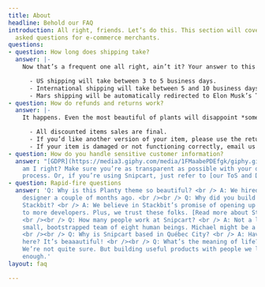 ```yaml
---
title: About
headline: Behold our FAQ
introduction: All right, friends. Let’s do this. This section will cover basic, frequently
  asked questions for e-commerce merchants.
questions:
- question: How long does shipping take?
  answer: |-
    Now that’s a frequent one all right, ain’t it? Your answer to this should *manage customer expectations*. Just like [a good checkout flow](http://bit.ly/2YCN3iG) should. Tell them the truth:

      - US shipping will take between 3 to 5 business days.
      - International shipping will take between 5 and 10 business days.
      - Mars shipping will be automatically redirected to Elon Musk’s Twitter account.
- question: How do refunds and returns work?
  answer: |-
    It happens. Even the most beautiful of plants will disappoint *someone*. Again, tell it like it is:

      - All discounted items sales are final.
      - If you’d like another version of your item, please use the return label. Instructions are printed on its back.
      - If your item is damaged or not functioning correctly, email us at info@planty.com, and we’ll refund you + send you a new one ASAP!
- question: How do you handle sensitive customer information?
  answer: "[GDPR](https://media3.giphy.com/media/1FMaabePDEfgk/giphy.gif?cid=790b76115d1fc3ed7656643632f4131f&rid=giphy.gif),
    am I right? Make sure you’re as transparent as possible with your data handling
    process. Or, if you’re using Snipcart, just refer to [our ToS and DPA](http://bit.ly/2YJwlyt)."
- question: Rapid-fire questions
  answer: 'Q: Why is this Planty theme so beautiful? <br /> A: We hired our first
    designer a couple of months ago. <br /><br /> Q: Why did you build a theme for
    Stackbit? <br /> A: We believe in Stackbit’s promise of opening up the JAMstack
    to more developers. Plus, we trust these folks. [Read more about Stackbit](http://bit.ly/2YAvGix).
    <br /><br /> Q: How many people work at Snipcart? <br /> A: Not a lot! We’re a
    small, bootstrapped team of eight human beings. Michael might be a robot, though.
    <br /><br /> Q: Why is Snipcart based in Québec City? <br /> A: Have you been
    here? It’s beaaautiful! <br /><br /> Q: What’s the meaning of life? <br /> A:
    We’re not quite sure. But building useful products with people we love feels meaningful
    enough.'
layout: faq

---
```

